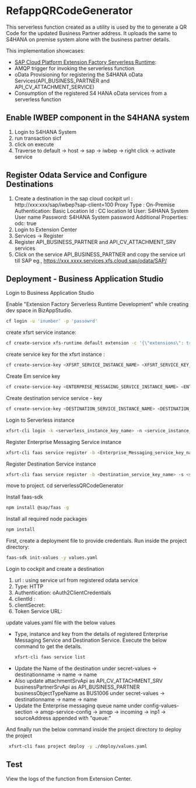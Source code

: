 # RefappQRCodeGenerator

This serverless function created as a utility is used by the to generate a QR Code for the updated Business Partner address. It uploads the same to S4HANA on premise system alone with the business partner details.

This implementation showcases: 
  - [SAP Cloud Platform Extension Factory Serverless Runtime](https://help.sap.com/viewer/bf7b2ff68518427c85b30ac3184ad215/Cloud/en-US/7b8cc2b0e8d141d6aa37c7dff4d70b82.html):
  - AMQP trigger for invoking the serverless function
  - oData Provisioning for registering the S4HANA oData Services(API_BUSINESS_PARTNER and API_CV_ATTACHMENT_SERVICE)
  - Consumption of the registered S4 HANA oData services from a serverless function

## Enable IWBEP component in the S4HANA system
1. Login to S4HANA System
2. run transaction sicf
3. click on execute
4. Traverse to default -> host -> sap -> iwbep -> right click -> activate service

## Register Odata Service and Configure Destinations
1. Create a destination in the sap cloud cockpit
 url : http://xxx:xxx/sap/iwbep?sap-client=100
 Proxy Type : On-Premise
 Authentication: Basic
 Location Id : CC location Id
 User: S4HANA System User name
 Password: S4HANA System password
 Additional Properties:
 odc: true
2. Login to Extension Center
3. Services -> Register 
4. Register API_BUSINESS_PARTNER  and API_CV_ATTACHMENT_SRV services 
5. Click on the service API_BUSINESS_PARTNER and copy the service url till SAP eg., https://xxx.xxxx.services.xfs.cloud.sap/odata/SAP/

## Deployment - Business Application Studio

Login to Business Application Studio

Enable "Extension Factory Serverless Runtime Development" while creating dev space in BizAppStudio.

```bash
cf login -u 'inumber' -p 'passowrd'
```
 
create xfsrt service instance: 
```bash
cf create-service xfs-runtime default extension -c '{\"extensions\": true, \"odp\": true}'
```

create service key for the xfsrt instance : 
```bash
cf create-service-key <XFSRT_SERVICE_INSTANCE_NAME> <XFSRT_SERVICE_KEY_NAME>
```

Create Em service key
```bash
cf create-service-key <ENTERPRISE_MESSAGING_SERVICE_INSTANCE_NAME> <ENTERPRISE_MESSAGING_SERVICE_KEY_NAME>
```

Create destination service service - key
```bash
cf create-service-key <DESTINATION_SERVICE_INSTANCE_NAME> <DESTINATION_SERVICE_KEY_NAME>
```

Login to Serverless instance
```bash
xfsrt-cli login -k <serverless_instance_key_name> -n <service_instance_name>
```

Register Enterprise Messaging Service instance
```bash
xfsrt-cli faas service register -b <Enterprise_Messaging_service_key_name> -s <service_name>
```

Register Destination Service instance
```bash
xfsrt-cli faas service register -b <Destination_service_key_name> -s <service_name>
```

move to project. cd serverlessQRCodeGenerator

Install faas-sdk
```bash
npm install @sap/faas -g
```

Install all required node packages
```bash
npm install
```

First, create a deployment file to provide credentials. Run inside the project directory:
```bash
faas-sdk init-values -y values.yaml
```

Login to cockpit and create a destination
 1. url : using service url from registered odata service
 2. Type: HTTP
 3. Authentication: oAuth2ClientCredentials
 4. clientId : <client Id of xfsrt service instance>
 5. clientSecret: <clientSecret of xfsrt service instance>
 6. Token Service URL: <Token URL from xfsrt service instance>

update values.yaml file with the below values
- Type, instance and key from the details of registered Enterprise Messaging Service and Destination Service. Execute the below command to get the details.
  ```bash
  xfsrt-cli faas service list
  ```
- Update the Name of the destination under secret-values -> destinationname -> name -> name 
- Also update attachmentSrvApi as API_CV_ATTACHMENT_SRV
  businessPartnerSrvApi as API_BUSINESS_PARTNER
  businessObjectTypeName as BUS1006
  under secret-values -> destinationname -> name -> name
- Update the Enterprise messaging queue name under config-values-section -> amqp-service-config -> amqp -> incoming -> inp1 -> sourceAddress appended with "queue:<your queue name>"

And finally run the below command inside the project directory to deploy the project
```bash
 xfsrt-cli faas project deploy -y ./deploy/values.yaml
```

## Test

View the logs of the function from Extension Center.
